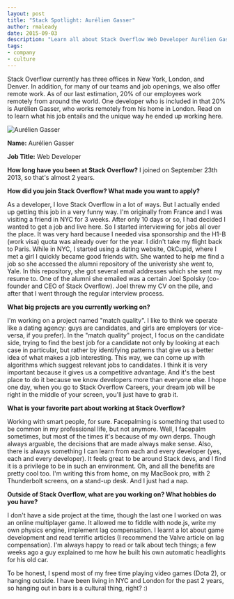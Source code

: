 ```yaml
---
layout: post
title: "Stack Spotlight: Aurélien Gasser"
author: rmaleady
date: 2015-09-03
description: "Learn all about Stack Overflow Web Developer Aurélien Gasser"
tags:
- company
- culture 
---
```


Stack Overflow currently has three offices in New York, London, and Denver. In addition, for many of our teams and job openings, we also offer remote work. As of our last estimation, 20% of our employees work remotely from around the world. One developer who is included in that 20% is Aurélien Gasser, who works remotely from his home in London. Read on to learn what his job entails and the unique way he ended up working here.

![Aurélien Gasser](http://oi59.tinypic.com/2r4ifyu.jpg)

**Name:** Aurélien Gasser

**Job Title:** Web Developer

**How long have you been at Stack Overflow?**  I joined on September 23th 2013, so that's almost 2 years.

**How did you join Stack Overflow? What made you want to apply?**

As a developer, I love Stack Overflow in a lot of ways. But I actually ended up getting this job in a very funny way. I'm originally from France and I was visiting a friend in NYC for 3 weeks. After only 10 days or so, I had decided I wanted to get a job and live here. So I started interviewing for jobs all over the place. It was very hard because I needed visa sponsorship and the H1-B (work visa) quota was already over for the year. I didn't take my flight back to Paris. While in NYC, I started using a dating website, OkCupid, where I met a girl I quickly became good friends with. She wanted to help me find a job so she accessed the alumni repository of the univeristy she went to, Yale. In this repository, she got several email addresses which she sent my resume to. One of the alumni she emailed was a certain Joel Spolsky (co-founder and CEO of Stack Overflow). Joel threw my CV on the pile, and after that I went through the regular interview process.

**What big projects are you currently working on?**

I'm working on a project named "match quality". I like to think we operate like a dating agency: guys are candidates, and girls are employers (or vice-versa, if you prefer). In the "match quality" project, I focus on the candidate side, trying to find the best job for a candidate not only by looking at each case in particular, but rather by identifying patterns that give us a better idea of what makes a job interesting. This way, we can come up with algorithms which suggest relevant jobs to candidates. I think it is very important because it gives us a competitive advantage. And it's the best place to do it because we know developers more than everyone else. I hope one day, when you go to Stack Overflow Careers, your dream job will be right in the middle of your screen, you'll just have to grab it.

**What is your favorite part about working at Stack Overflow?**

Working with smart people, for sure. Facepalming is something that used to be common in my professional life, but not anymore. Well, I facepalm sometimes, but most of the times it's because of my own derps. Though always arguable, the decisions that are made always make sense. Also, there is always something I can learn from each and every developer (yes, each and every developer). It feels great to be around Stack devs, and I find it is a privilege to be in such an environment. Oh, and all the benefits are pretty cool too. I'm writing this from home, on my MacBook pro, with 2 Thunderbolt screens, on a stand-up desk. And I just had a nap.

**Outside of Stack Overflow, what are you working on? What hobbies do you have?**

I don't have a side project at the time, though the last one I worked on was an online multiplayer game. It allowed me to fiddle with node.js, write my own physics engine, implement lag compensation. I learnt a lot about game development and read terrific articles (I recommend the Valve article on lag compensation). I'm always happy to read or talk about tech things; a few weeks ago a guy explained to me how he built his own automatic headlights for his old car. 

To be honest, I spend most of my free time playing video games (Dota 2), or hanging outside. I have been living in NYC and London for the past 2 years, so hanging out in bars is a cultural thing, right? :)

